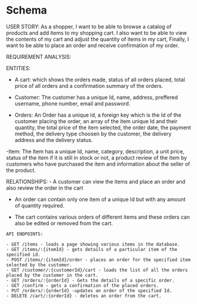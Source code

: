 # Schema
USER STORY:
 As a shopper, I want to be able to browse a catalog of products and add items to my shopping cart. I also want to be able to view the contents of my cart
 and adjust the quantity of items in my cart, Finally, I want to be able to place an order and receive confirmation of my order.
 
 REQUIREMENT ANALYSIS:


   ENTITIES:

   - A cart: which shows the orders made, status of all orders placed, total price of all orders and a confirmation summary of the orders.

   
   - Customer: The customer has a unique Id, name, address, preffered username, phone number, email and password.

   
   - Orders: An Order has a unique Id, a foreign key which is the Id of the customer placing the order, an array of the item unique Id and their quantity, 
   the total price of the item selected, the order date, the payment method, the delivery type choosen by the customer, the delivery address and the delivery status.

   
   -Item: The Item has a unique Id, name, category, description, a unit price, status of the item if it is still in stock or not, a product review of the item by 
   customers who have purchased the item and information about the seller of the product.
  
 
   RELATIONSHIPS:
    - A customer can view the items and place an order and also review the order in the cart
  
   - An order can contain only one item of a unique Id but with any amount of quantity required.
  
   - The cart contains various orders of different items and these orders can also be edited or removed from the cart.
    
    
    API ENDPOINTS:
    
    - GET /items - loads a page showing various items in the database.
    - GET /items/:{itemId} - gets details of a particular item of the specified id.
    - POST /items/:{itemId}/order - places an order for the specified item selected by the customer.
    - GET /customer/:{customerId}/cart - loads the list of all the orders placed by the customer in the cart.
    - GET /orders/:{orderId} - Gets the details of a specific order.
    - GET /confirm - gets a confirmation of the placed orders.
    - PUT /orders/:{orderId} -updates an order of the specified Id.
    - DELETE /cart/:{orderId} - deletes an order from the cart.
